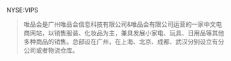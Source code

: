 NYSE:VIPS

> 唯品会是广州唯品会信息科技有限公司&唯品会有限公司运营的一家中文电商网站，以销售服装、化妆品为主，兼具发展小家电、玩具、日用品等其他多种商品的销售。总部设在广州，在上海、北京、成都、武汉分别设立有分公司或者物流仓库。

